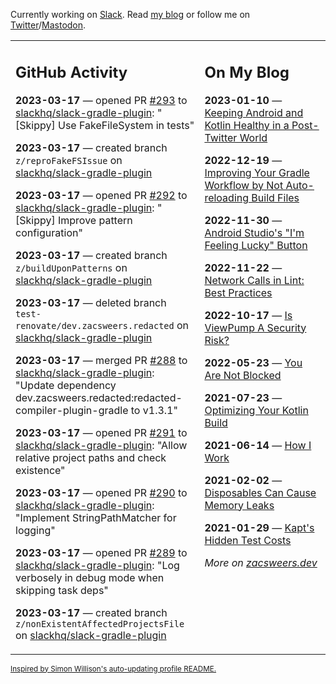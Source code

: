 Currently working on [Slack](https://slack.com/). Read [my blog](https://zacsweers.dev/) or follow me on [Twitter](https://twitter.com/ZacSweers)/[Mastodon](https://hachyderm.io/@ZacSweers).

<table><tr><td valign="top" width="60%">

## GitHub Activity
<!-- githubActivity starts -->
**2023-03-17** — opened PR [#293](https://github.com/slackhq/slack-gradle-plugin/pull/293) to [slackhq/slack-gradle-plugin](https://github.com/slackhq/slack-gradle-plugin): "[Skippy] Use FakeFileSystem in tests"

**2023-03-17** — created branch `z/reproFakeFSIssue` on [slackhq/slack-gradle-plugin](https://github.com/slackhq/slack-gradle-plugin)

**2023-03-17** — opened PR [#292](https://github.com/slackhq/slack-gradle-plugin/pull/292) to [slackhq/slack-gradle-plugin](https://github.com/slackhq/slack-gradle-plugin): "[Skippy] Improve pattern configuration"

**2023-03-17** — created branch `z/buildUponPatterns` on [slackhq/slack-gradle-plugin](https://github.com/slackhq/slack-gradle-plugin)

**2023-03-17** — deleted branch `test-renovate/dev.zacsweers.redacted` on [slackhq/slack-gradle-plugin](https://github.com/slackhq/slack-gradle-plugin)

**2023-03-17** — merged PR [#288](https://github.com/slackhq/slack-gradle-plugin/pull/288) to [slackhq/slack-gradle-plugin](https://github.com/slackhq/slack-gradle-plugin): "Update dependency dev.zacsweers.redacted:redacted-compiler-plugin-gradle to v1.3.1"

**2023-03-17** — opened PR [#291](https://github.com/slackhq/slack-gradle-plugin/pull/291) to [slackhq/slack-gradle-plugin](https://github.com/slackhq/slack-gradle-plugin): "Allow relative project paths and check existence"

**2023-03-17** — opened PR [#290](https://github.com/slackhq/slack-gradle-plugin/pull/290) to [slackhq/slack-gradle-plugin](https://github.com/slackhq/slack-gradle-plugin): "Implement StringPathMatcher for logging"

**2023-03-17** — opened PR [#289](https://github.com/slackhq/slack-gradle-plugin/pull/289) to [slackhq/slack-gradle-plugin](https://github.com/slackhq/slack-gradle-plugin): "Log verbosely in debug mode when skipping task deps"

**2023-03-17** — created branch `z/nonExistentAffectedProjectsFile` on [slackhq/slack-gradle-plugin](https://github.com/slackhq/slack-gradle-plugin)
<!-- githubActivity ends -->
</td><td valign="top" width="40%">

## On My Blog
<!-- blog starts -->
**2023-01-10** — [Keeping Android and Kotlin Healthy in a Post-Twitter World](https://www.zacsweers.dev/keeping-android-healthy/)

**2022-12-19** — [Improving Your Gradle Workflow by Not Auto-reloading Build Files](https://www.zacsweers.dev/improving-your-workflow-by-not-auto-reloading-build-files/)

**2022-11-30** — [Android Studio's "I'm Feeling Lucky" Button](https://www.zacsweers.dev/android-studios-im-feeling-lucky-button/)

**2022-11-22** — [Network Calls in Lint: Best Practices](https://www.zacsweers.dev/network-calls-in-lint-best-practices/)

**2022-10-17** — [Is ViewPump A Security Risk?](https://www.zacsweers.dev/is-viewpump-a-security-risk/)

**2022-05-23** — [You Are Not Blocked](https://www.zacsweers.dev/you-are-not-blocked/)

**2021-07-23** — [Optimizing Your Kotlin Build](https://www.zacsweers.dev/optimizing-your-kotlin-build/)

**2021-06-14** — [How I Work](https://www.zacsweers.dev/how-i-work/)

**2021-02-02** — [Disposables Can Cause Memory Leaks](https://www.zacsweers.dev/disposables-can-cause-memory-leaks/)

**2021-01-29** — [Kapt's Hidden Test Costs](https://www.zacsweers.dev/kapts-hidden-test-costs/)
<!-- blog ends -->
_More on [zacsweers.dev](https://zacsweers.dev/)_
</td></tr></table>

<sub><a href="https://simonwillison.net/2020/Jul/10/self-updating-profile-readme/">Inspired by Simon Willison's auto-updating profile README.</a></sub>
